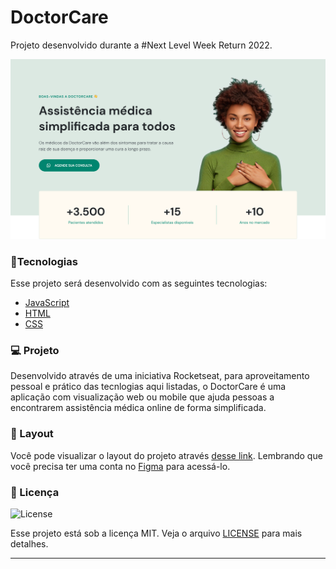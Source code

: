 # DoctorCare

Projeto desenvolvido durante a #Next Level Week Return 2022.

 <img alt="DoctorCare: LandingPage" title="DoctorCare" src="https://github.com/Rayssawoods/DoctorCare/blob/main/NLW8/assets/Hero-section.png" />

### 🚀Tecnologias

Esse projeto será desenvolvido com as seguintes tecnologias:

- [JavaScript](https://developer.mozilla.org/pt-BR/docs/Web/JavaScript)
- [HTML](https://html.com/)
- [CSS](https://www.w3.org/Style/CSS/Overview.en.html)


### 💻 Projeto
Desenvolvido através de uma iniciativa Rocketseat, para aproveitamento pessoal e prático das tecnlogias aqui listadas,
o DoctorCare é uma aplicação com visualização web ou mobile que ajuda pessoas a encontrarem assistência médica online de forma simplificada.

### 🔖 Layout

Você pode visualizar o layout do projeto através [desse link](<https://www.figma.com/file/JQigPldEWoarmgp8owSFX6/DoctorCare-(Community)?node-id=1720%3A22>). Lembrando que você precisa ter uma conta no [Figma](http://figma.com/) para acessá-lo.


### :memo: Licença
<p>
  <img alt="License" src="https://img.shields.io/static/v1?label=license&message=MIT&color=7159c1&labelColor=000000">
</p>

Esse projeto está sob a licença MIT. Veja o arquivo [LICENSE](LICENSE.md) para mais detalhes.


---
